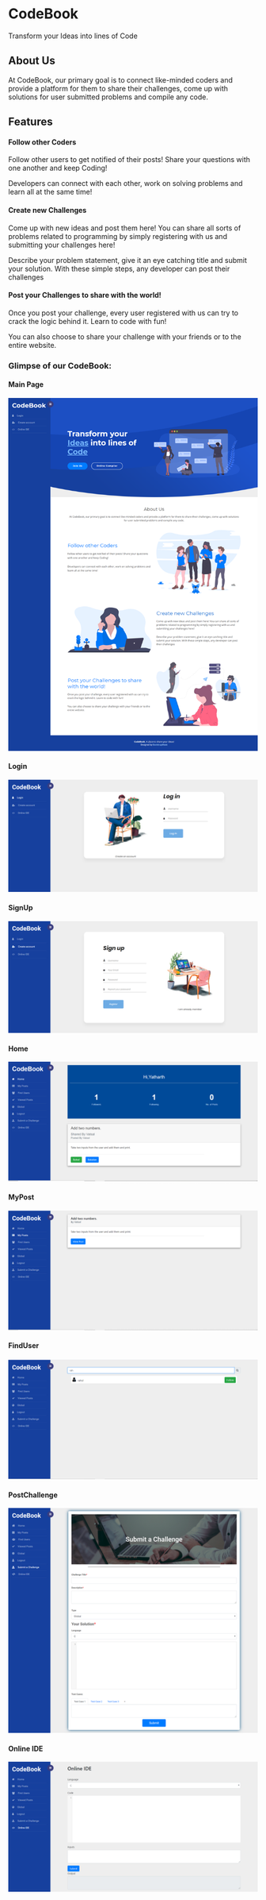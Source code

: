 # CodeBook
Transform your Ideas into lines of Code

## About Us
At CodeBook, our primary goal is to connect like-minded coders and
provide a platform for them to share their challenges, come up with
solutions for user submitted problems and compile any code.

## Features

<h4>Follow other Coders</h4>
Follow other users to get notified of their posts! Share your
questions with one another and keep Coding!

Developers can connect with each other, work on solving problems
and learn all at the same time!


<h4>Create new Challenges</h4>
Come up with new ideas and post them here! You can share all sorts
of problems related to programming by simply registering with us and
submitting your challenges here!

Describe your problem statement, give it an eye catching title and
submit your solution. With these simple steps, any developer can
post their challenges


<h4>Post your Challenges to share with the world!</h4>

Once you post your challenge, every user registered with us can try
to crack the logic behind it. Learn to code with fun!

You can also choose to share your challenge with your friends or to
the entire website.

<h3>Glimpse of our CodeBook:</h4>

#### Main Page
<img src = "./Readme_Img/MainPage.png" alt ="MainPage Screen Screenshot" />

#### Login
<img src = "./Readme_Img/Login.png" alt ="Login Screen Screenshot" />

#### SignUp
<img src = "./Readme_Img/SignUp.png" alt ="SignUp Screen Screenshot" />

#### Home
<img src = "./Readme_Img/Home.png" alt ="Home Screen Screenshot" />

#### MyPost
<img src = "./Readme_Img/MyPost.png" alt ="MyPost Screen Screenshot" />

#### FindUser
<img src = "./Readme_Img/FIndUser.png" alt ="FindUser Screen Screenshot" />

#### PostChallenge
<img src = "./Readme_Img/PostChallenge.png" alt ="PostChallenge Screen Screenshot" />

#### Online IDE
<img src = "./Readme_Img/OnlineIde.png" alt ="OnlineIde Screen Screenshot" />
